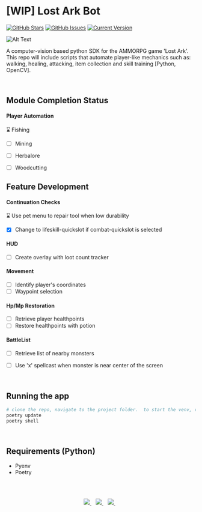 [WIP] Lost Ark Bot
============
[![GitHub Stars](https://img.shields.io/github/stars/jordanhoare/pybot-lostark.svg)](https://github.com/jordanhoare/pybot-lostark/stargazers) [![GitHub Issues](https://img.shields.io/github/issues/jordanhoare/pybot-lostark.svg)](https://github.com/jordanhoare/pybot-lostark/issues) [![Current Version](https://img.shields.io/badge/version-0.5.0-green.svg)](https://github.com/jordanhoare/pybot-lostark) 

![Alt Text](https://media.giphy.com/media/H542PcWInziUIs3jDA/giphy-downsized-large.gif)

A computer-vision based python SDK for the AMMORPG game 'Lost Ark'. This repo will include scripts that automate player-like mechanics such as: walking, healing, attacking, item collection and skill training [Python, OpenCV].

</br>

## Module Completion Status
#### Player Automation 
  :hourglass: Fishing 
  - [ ] Mining
  - [ ] Herbalore
  - [ ] Woodcutting


## Feature Development
#### Continuation Checks
  :hourglass: Use pet menu to repair tool when low durability
  - [x] Change to lifeskill-quickslot if combat-quickslot is selected
  

#### HUD
  - [ ] Create overlay with loot count tracker

#### Movement
  - [ ] Identify player's coordinates
  - [ ] Waypoint selection

#### Hp/Mp Restoration
  - [ ] Retrieve player healthpoints
  - [ ] Restore healthpoints with potion

#### BattleList
  - [ ] Retrieve list of nearby monsters 
  - [ ] Use 'x' spellcast when monster is near center of the screen


</br>

## Running the app

```bash
# clone the repo, navigate to the project folder.  to start the venv, run:
poetry update
poetry shell
```

</br>

## Requirements (Python)
- Pyenv
- Poetry

 
</br>

</br>


<p align="center">
    <a href="https://www.linkedin.com/in/jordan-hoare/">
        <img src="https://img.shields.io/badge/LinkedIn-0077B5?style=for-the-badge&logo=linkedin&logoColor=white" />
    </a>&nbsp;&nbsp;
    <a href="https://www.kaggle.com/jordanhoare">
        <img src="https://img.shields.io/badge/Kaggle-20BEFF?style=for-the-badge&logo=Kaggle&logoColor=white" />
    </a>&nbsp;&nbsp;
    <a href="mailto:jordanhoare0@gmail.com">
        <img src="https://img.shields.io/badge/Gmail-D14836?style=for-the-badge&logo=gmail&logoColor=white" />
    </a>&nbsp;&nbsp;
</p>



